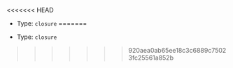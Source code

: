 <<<<<<< HEAD

- Type: `closure`
=======

- Type: `closure`
>>>>>>> 920aea0ab65ee18c3c6889c75023fc25561a852b
